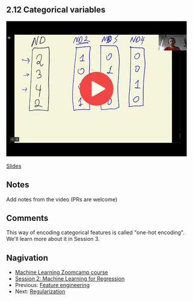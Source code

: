 
## 2.12 Categorical variables

<a href="https://www.youtube.com/watch?v=sGLAToAAMa4"><img src="images/thumbnail-2-12.jpg"></a>

[Slides](https://www.slideshare.net/AlexeyGrigorev/ml-zoomcamp-2-slides)


## Notes

Add notes from the video (PRs are welcome)


## Comments

This way of encoding categorical features is called "one-hot encoding".
We'll learn more about it in Session 3. 


## Nagivation

* [Machine Learning Zoomcamp course](../)
* [Session 2: Machine Learning for Regression](./)
* Previous: [Feature engineering](11-feature-engineering.md)
* Next: [Regularization](13-regularization.md)